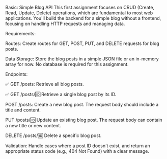 Basic: Simple Blog API
This first assignment focuses on CRUD (Create, Read, Update, Delete) operations, which are fundamental to most web applications. You'll build the backend for a simple blog without a frontend, focusing on handling HTTP requests and managing data.

Requirements:

Routes: Create routes for GET, POST, PUT, and DELETE requests for blog posts.

Data Storage: Store the blog posts in a simple JSON file or an in-memory array for now. No database is required for this assignment.

Endpoints:

✅ GET /posts: Retrieve all blog posts.

✅ GET /posts/:id: Retrieve a single blog post by its ID.

POST /posts: Create a new blog post. The request body should include a title and content.

PUT /posts/:id: Update an existing blog post. The request body can contain a new title or new content.

DELETE /posts/:id: Delete a specific blog post.

Validation: Handle cases where a post ID doesn't exist, and return an appropriate status code (e.g., 404 Not Found) with a clear message.
